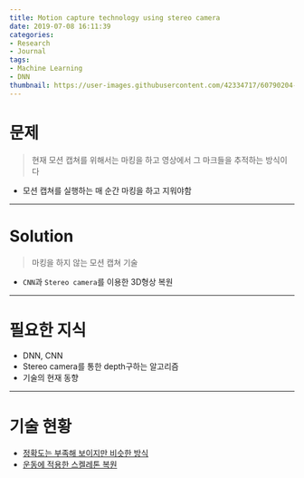 ```yaml
---
title: Motion capture technology using stereo camera
date: 2019-07-08 16:11:39
categories:
- Research
- Journal
tags:
- Machine Learning
- DNN
thumbnail: https://user-images.githubusercontent.com/42334717/60790204-e675e680-a19b-11e9-8aff-de23bd3da653.png
---
```

# 문제

> 현재 모션 캡쳐를 위해서는 마킹을 하고 영상에서 그 마크들을 추적하는 방식이다

+ 모션 캡쳐를 실행하는 매 순간 마킹을 하고 지워야함

<!-- more -->

***

# Solution

> 마킹을 하지 않는 모션 캡쳐 기술

+ `CNN`과 `Stereo camera`를 이용한 3D형상 복원
***
# 필요한 지식

+ DNN, CNN
+ Stereo camera를 통한 depth구하는 알고리즘
+ 기술의 현재 동향
***
# 기술 현황
+ [정확도는 부족해 보이지만 비슷한 방식](https://www.youtube.com/watch?v=IgUiXSlJH7w)
+ [운동에 적용한 스켈레톤 복원](https://www.facebook.com/OfficialTGTsolutions/videos/1028213534048689/UzpfSTEwMDAxMzk0MjA4NjU2Nzo2MjUxNjg3MjEyOTExOTI/?id=100013942086567)